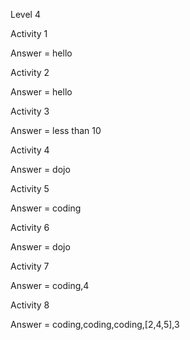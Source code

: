 Level 4

Activity 1

Answer = hello

Activity 2

Answer = hello

Activity 3

Answer = less than 10

Activity 4

Answer = dojo

Activity 5

Answer = coding

Activity 6

Answer = dojo

Activity 7

Answer = coding,4

Activity 8

Answer = coding,coding,coding,[2,4,5],3